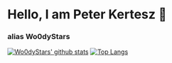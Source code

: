 # Hello, I am Peter Kertesz 👋
### alias Wo0dyStars

<!--
**Wo0dyStars/Wo0dyStars** is a ✨ _special_ ✨ repository because its `README.md` (this file) appears on your GitHub profile.

Here are some ideas to get you started:

- 🔭 I’m currently working on ...
- 🌱 I’m currently learning ...
- 👯 I’m looking to collaborate on ...
- 🤔 I’m looking for help with ...
- 💬 Ask me about ...
- 📫 How to reach me: ...
- 😄 Pronouns: ...
- ⚡ Fun fact: ...
-->

[![Wo0dyStars' github stats](https://github-readme-stats.vercel.app/api?username=Wo0dyStars&theme=tokyonight)](https://github.com/Wo0dyStars/github-readme-stats )
[![Top Langs](https://github-readme-stats.vercel.app/api/top-langs/?username=Wo0dyStars&layout=compact)](https://github.com/Wo0dyStars/github-readme-stats)
